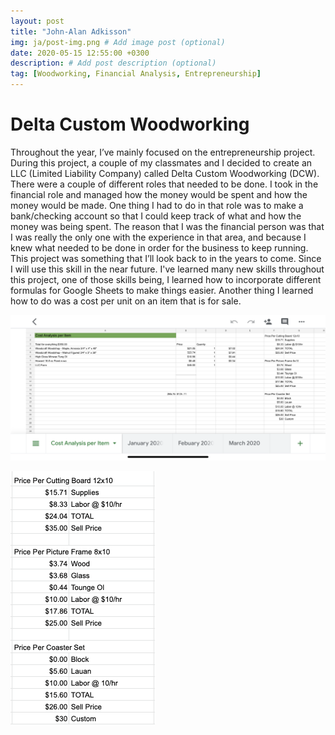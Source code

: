 ```yaml
---
layout: post
title: "John-Alan Adkisson"
img: ja/post-img.png # Add image post (optional)
date: 2020-05-15 12:55:00 +0300
description: # Add post description (optional)
tag: [Woodworking, Financial Analysis, Entrepreneurship]
---
```

# Delta Custom Woodworking
Throughout the year, I’ve mainly focused on the entrepreneurship project. During this project, a couple of my classmates and I decided to create an LLC (Limited Liability Company) called Delta Custom Woodworking (DCW). There were a couple of different roles that needed to be done. I took in the financial role and managed how the money would be spent and how the money would be made. One thing I had to do in that role was to make a bank/checking account so that I could keep track of what and how the money was being spent. The reason that I was the financial person was that I was really the only one with the experience in that area, and because I knew what needed to be done in order for the business to keep running. This project was something that I’ll look back to in the years to come. Since I will use this skill in the near future. I've learned many new skills throughout this project, one of those skills being, I learned how to incorporate different formulas for Google Sheets to make things easier. Another thing I learned how to do was a cost per unit on an item that is for sale.


![Image of App](../assets/img/ja/sheet1.PNG)

![Image of App](../assets/img/ja/sheet2.png)
